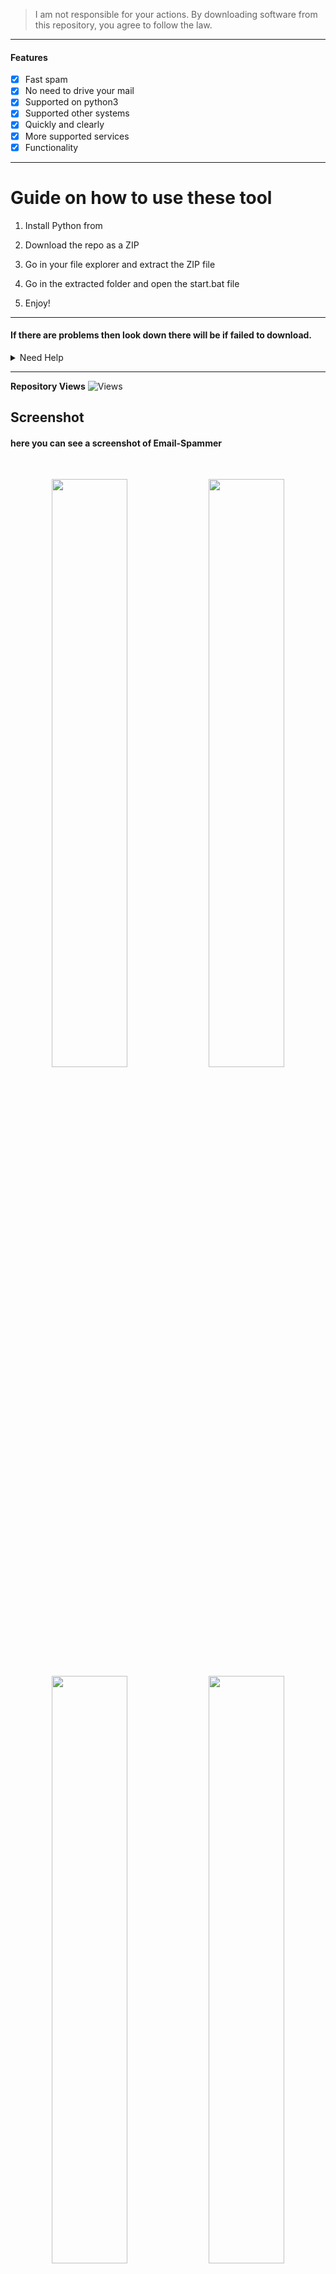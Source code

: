 > I am not responsible for your actions. By downloading software from this repository, you agree to follow the law. 
  
--- 
 
#### Features
- [x] Fast spam
- [x] No need to drive your mail
- [x] Supported on python3
- [x] Supported other systems   
- [x] Quickly and clearly 
- [x] More supported services 
- [x] Functionality  
 
----   
# Guide on how to use these tool
 
1. Install Python from  

2. Download the repo as a ZIP

3. Go in your file explorer and extract the ZIP file  
 
4. Go in the extracted folder and open the start.bat file 

5. Enjoy!
 
----- 
  
#### If there are problems then look down there will be if failed to download. 
 
<details id="missing-code-coverage"> 
  <summary>Need Help</summary>
  
#### Do you need help? Write me on: developer.mishakorzhik@gmail.com 
#### And I will consider your letter and problem!
 
```bash
Emails: 
 developer.mishakorzhik@gmail.com 
 
Developers:  
 mishakorzhik
```   

## Bug? 
If the tool fails, follow these steps: 
 
1. Take a screenshot and see the error  
   in detail
    
2. Contact me through the following  
   email: developer.mishakorzhik@gmail.com   
 
3. Submit the screenshot and explain 
   your problem with that error 
 
</details>

-------
  
**Repository Views** ![Views](https://profile-counter.glitch.me/EmailSpammer/count.svg)
  
## Screenshot 

#### here you can see a screenshot of Email-Spammer 
<br>
<p align="center">
<img width="49.1%" src="https://raw.githubusercontent.com/mishakorzik/Email-Spammer/main/src/IMG_20211018_221028.jpg"/> 
  <img width="49.1%" src="https://raw.githubusercontent.com/mishakorzik/Email-Spammer/main/src/IMG_20211018_221205.jpg"/> 
  <img width="49.1%" src="https://raw.githubusercontent.com/mishakorzik/Email-Spammer/main/src/IMG_20211018_221358.jpg"/> 
<img width="49.1%" src="https://raw.githubusercontent.com/mishakorzik/Email-Spammer/main/src/IMG_20211018_221605.jpg"/>
</p>